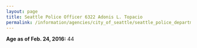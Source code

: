```yaml
---
layout: page
title: Seattle Police Officer 6322 Adonis L. Topacio
permalink: /information/agencies/city_of_seattle/seattle_police_department/copbook/6322/
---
```


**Age as of Feb. 24, 2016:** 44
